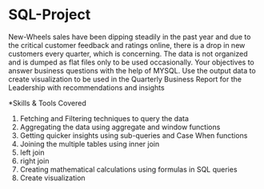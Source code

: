 # SQL-Project

New-Wheels sales have been dipping steadily in the past year and due to the critical customer feedback and ratings online, there is a drop in new customers every quarter, which is concerning. The data is not organized and is dumped as flat files only to be used occasionally. Your objectives to answer business questions with the help of MYSQL. Use the output data to create visualization to be used in the Quarterly Business Report for the Leadership with recommendations and insights

*Skills & Tools Covered
1) Fetching and Filtering techniques to query the data
2) Aggregating the data using aggregate and window functions
3) Getting quicker insights using sub-queries and Case When functions
4) Joining the multiple tables using inner join
5) left join
6) right join
7) Creating mathematical calculations using formulas in SQL queries
8) Create visualization





